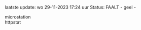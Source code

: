 laatste update: 
wo 29-11-2023 17:24   uur 
Status: FAALT - geel - 
<div class="service Y">microstation</div><div class="service Y">httpstat</div>